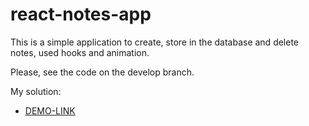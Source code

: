 # react-notes-app

This is a simple application to create, store in the database and delete notes, used hooks and animation.

Please, see the code on the develop branch.

My solution:
- [DEMO-LINK](https://mikhail-88.github.io/react-notes-app/)
